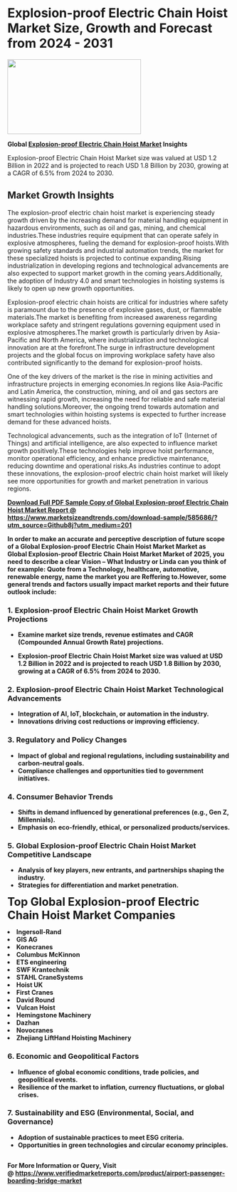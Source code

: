 <H1>Explosion-proof Electric Chain Hoist Market Size, Growth and Forecast from 2024 - 2031</H1><img class="aligncenter size-medium wp-image-584254" src="https://thirdeyenews.in/wp-content/uploads/2024/09/Global-Market-Research-300x168.jpeg" alt="" width="300" height="168" /><p><strong>Global&nbsp;<a href="https://www.marketsizeandtrends.com/download-sample/585686/?utm_source=Github8j?utm_medium=201">Explosion-proof Electric Chain Hoist Market</a> Insights</strong></p><p>Explosion-proof Electric Chain Hoist Market size was valued at USD 1.2 Billion in 2022 and is projected to reach USD 1.8 Billion by 2030, growing at a CAGR of 6.5% from 2024 to 2030.</p><p><h2>Market Growth Insights</h2> <p>The explosion-proof electric chain hoist market is experiencing steady growth driven by the increasing demand for material handling equipment in hazardous environments, such as oil and gas, mining, and chemical industries.These industries require equipment that can operate safely in explosive atmospheres, fueling the demand for explosion-proof hoists.With growing safety standards and industrial automation trends, the market for these specialized hoists is projected to continue expanding.Rising industrialization in developing regions and technological advancements are also expected to support market growth in the coming years.Additionally, the adoption of Industry 4.0 and smart technologies in hoisting systems is likely to open up new growth opportunities.</p> <p><strong><a href="#"></a></strong></p> <p>Explosion-proof electric chain hoists are critical for industries where safety is paramount due to the presence of explosive gases, dust, or flammable materials.The market is benefiting from increased awareness regarding workplace safety and stringent regulations governing equipment used in explosive atmospheres.The market growth is particularly driven by Asia-Pacific and North America, where industrialization and technological innovation are at the forefront.The surge in infrastructure development projects and the global focus on improving workplace safety have also contributed significantly to the demand for explosion-proof hoists.</p> <p>One of the key drivers of the market is the rise in mining activities and infrastructure projects in emerging economies.In regions like Asia-Pacific and Latin America, the construction, mining, and oil and gas sectors are witnessing rapid growth, increasing the need for reliable and safe material handling solutions.Moreover, the ongoing trend towards automation and smart technologies within hoisting systems is expected to further increase demand for these advanced hoists.</p> <p>Technological advancements, such as the integration of IoT (Internet of Things) and artificial intelligence, are also expected to influence market growth positively.These technologies help improve hoist performance, monitor operational efficiency, and enhance predictive maintenance, reducing downtime and operational risks.As industries continue to adopt these innovations, the explosion-proof electric chain hoist market will likely see more opportunities for growth and market penetration in various regions.</p> <p><strong><a href="#"></p><p><span class=""><strong>Download Full PDF Sample Copy of Global Explosion-proof Electric Chain Hoist Market Report</strong> @ <a href="https://www.marketsizeandtrends.com/download-sample/585686/?utm_source=Github8j?utm_medium=201" target="_blank">https://www.marketsizeandtrends.com/download-sample/585686/?utm_source=Github8j?utm_medium=201</a></span></p><p>In order to make an accurate and perceptive description of future scope of a Global&nbsp;Explosion-proof Electric Chain Hoist Market Market as Global&nbsp;Explosion-proof Electric Chain Hoist Market Market of 2025, you need to describe a clear Vision &ndash; What Industry or Linda can you think of for example: Quote from a Technology, healthcare, automotive, renewable energy, name the market you are Reffering to.However, some general trends and factors usually impact market reports and their future outlook include:</p><h3>1.&nbsp;<strong>Explosion-proof Electric Chain Hoist Market Growth Projections</strong></h3><ul><li>Examine market size trends, revenue estimates and CAGR (Compounded Annual Growth Rate) projections.</li><li><p>Explosion-proof Electric Chain Hoist Market size was valued at USD 1.2 Billion in 2022 and is projected to reach USD 1.8 Billion by 2030, growing at a CAGR of 6.5% from 2024 to 2030.</p></li></ul><h3>2.&nbsp;<strong>Explosion-proof Electric Chain Hoist Market Technological Advancements</strong></h3><ul><li>Integration of AI, IoT, blockchain, or automation in the industry.</li><li>Innovations driving cost reductions or improving efficiency.</li></ul><h3>3.&nbsp;<strong>Regulatory and Policy Changes</strong></h3><ul><li>Impact of global and regional regulations, including sustainability and carbon-neutral goals.</li><li>Compliance challenges and opportunities tied to government initiatives.</li></ul><h3>4.&nbsp;<strong>Consumer Behavior Trends</strong></h3><ul><li>Shifts in demand influenced by generational preferences (e.g., Gen Z, Millennials).</li><li>Emphasis on eco-friendly, ethical, or personalized products/services.</li></ul><h3>5.&nbsp;<strong>Global Explosion-proof Electric Chain Hoist Market Competitive Landscape</strong></h3><ul><li>Analysis of key players, new entrants, and partnerships shaping the industry.</li><li>Strategies for differentiation and market penetration.</li></ul><p data-pm-slice="1 1 []"><span style="color: inherit; font-family: inherit; font-size: 25px;">Top Global Explosion-proof Electric Chain Hoist Market Companies</span></p><div class="" data-test-id=""><p><li>Ingersoll-Rand</li><li> GIS AG</li><li> Konecranes</li><li> Columbus McKinnon</li><li> ETS engineering</li><li> SWF Krantechnik</li><li> STAHL CraneSystems</li><li> Hoist UK</li><li> First Cranes</li><li> David Round</li><li> Vulcan Hoist</li><li> Hemingstone Machinery</li><li> Dazhan</li><li> Novocranes</li><li> Zhejiang LiftHand Hoisting Machinery</li></p></div><h3>6.&nbsp;<strong>Economic and Geopolitical Factors</strong></h3><ul><li>Influence of global economic conditions, trade policies, and geopolitical events.</li><li>Resilience of the market to inflation, currency fluctuations, or global crises.</li></ul><h3>7.&nbsp;<strong>Sustainability and ESG (Environmental, Social, and Governance)</strong></h3><ul><li>Adoption of sustainable practices to meet ESG criteria.</li><li>Opportunities in green technologies and circular economy principles.</li></ul><h2><strong style="font-size: 14px;">For More Information or Query, Visit @&nbsp;</strong><a style="background-color: #ffffff; font-size: 14px;" href="https://www.marketsizeandtrends.com/report/explosion-proof-electric-chain-hoist-market/" target="_blank">https://www.verifiedmarketreports.com/product/airport-passenger-boarding-bridge-market</a></h2>